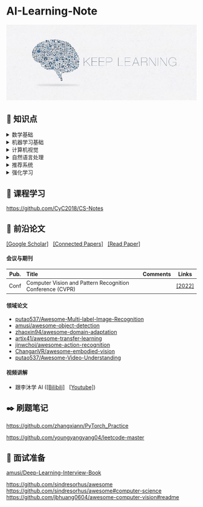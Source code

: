 # AI-Learning-Note

<div align=center><img src ="./Figures/keep_learning.jpg"/></div>

## :pushpin: 知识点

<details>
  <summary> 数学基础 </summary>
 
</details>

<details>
  <summary> 机器学习基础 </summary>
 
</details>

<details>
  <summary> 计算机视觉 </summary>
 
</details>

<details>
  <summary> 自然语言处理 </summary>
 
</details>

<details>
  <summary> 推荐系统 </summary>
 
</details>

<details>
  <summary> 强化学习 </summary>
 
</details>

## :open_book: 课程学习
https://github.com/CyC2018/CS-Notes

## :bookmark_tabs: 前沿论文 

 [[Google Scholar]](https://scholar.google.com/) &nbsp;  [[Connected Papers]](https://www.connectedpapers.com/) &nbsp;  [[Read Paper]](https://readpaper.com/)

#### 会议与期刊
|  **Pub.**  | **Title**                    | **Comments** | **Links** |
| :--------: | :--------------------------- | :----------- | :-------: |
| Conf |  Computer Vision and Pattern Recognition Conference (CVPR) |  | [[2022]](https://openaccess.thecvf.com/CVPR2022) |


#### 领域论文
- [putao537/Awesome-Multi-label-Image-Recognition](https://github.com/putao537/Awesome-Multi-label-Image-Recognition)
- [amusi/awesome-object-detection](https://github.com/amusi/awesome-object-detection)
- [zhaoxin94/awesome-domain-adaptation](https://github.com/zhaoxin94/awesome-domain-adaptation)
- [artix41/awesome-transfer-learning](https://github.com/artix41/awesome-transfer-learning)
- [jinwchoi/awesome-action-recognition](https://github.com/jinwchoi/awesome-action-recognition)
- [ChanganVR/awesome-embodied-vision](https://github.com/ChanganVR/awesome-embodied-vision)
- [putao537/Awesome-Video-Understanding](https://github.com/putao537/Awesome-Video-Understanding)

#### 视频讲解
- 跟李沐学 AI ([[Bilibili]](https://space.bilibili.com/1567748478) &nbsp; [[Youtube]](https://www.youtube.com/channel/UC8WCW6C3BWLKSZ5cMzD8Gyw/featured))

## :black_nib: 刷题笔记
https://github.com/zhangxiann/PyTorch_Practice

https://github.com/youngyangyang04/leetcode-master

## :briefcase: 面试准备

[amusi/Deep-Learning-Interview-Book](https://github.com/amusi/Deep-Learning-Interview-Book)


https://github.com/sindresorhus/awesome
https://github.com/sindresorhus/awesome#computer-science
https://github.com/jbhuang0604/awesome-computer-vision#readme
